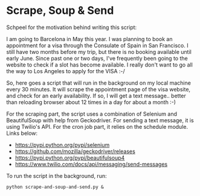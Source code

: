 Scrape, Soup & Send
===================
Schpeel for the motivation behind writing this script: 

I am going to Barcelona in May this year. I was planning to book an appointment for a visa through the Consulate of Spain in San Francisco. I still have two months before my trip, but there is no booking available until early June. 
Since past one or two days, I've frequently been going to the website to check if a slot has become available. I really don't want to go all the way to Los Angeles to apply for the VISA :-/ 

So, here goes a script that will run in the background on my local machine every 30 minutes. It will scrape the appointment page of the visa website, and check for an early availability. If so, I will get a text message.. better than reloading browser about 12 times in a day for about a month :-) 

For the scraping part, the script uses a combination of Selenium and BeautifulSoup with help from Geckodriver. For sending a text message, it is using Twilio's API. For the cron job part, it relies on the schedule module. Links below:
* https://pypi.python.org/pypi/selenium
* https://github.com/mozilla/geckodriver/releases
* https://pypi.python.org/pypi/beautifulsoup4
* https://www.twilio.com/docs/api/messaging/send-messages

To run the script in the background, run: 
```
python scrape-and-soup-and-send.py &
```
